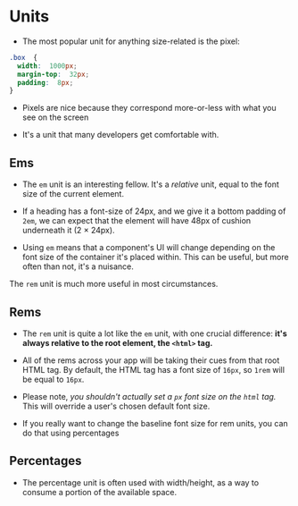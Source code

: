 # Units

- The most popular unit for anything size-related is the pixel:
```css
.box  {
  width:  1000px;
  margin-top:  32px;
  padding:  8px;
}
```
- Pixels are nice because they correspond more-or-less with what you see on the screen

-  It's a unit that many developers get comfortable with.

## Ems

- The  `em`  unit is an interesting fellow. It's a  _relative_  unit, equal to the font size of the current element.

- If a heading has a font-size of 24px, and we give it a bottom padding of  `2em`, we can expect that the element will have 48px of cushion underneath it (2 × 24px).

- Using `em` means that a component's UI will change depending on the font size of the container it's placed within. This can be useful, but more often than not, it's a nuisance.

The  `rem`  unit is much more useful in most circumstances.

## Rems

- The  `rem`  unit is quite a lot like the  `em`  unit, with one crucial difference:  **it's always relative to the root element, the  `<html>`  tag.**

- All of the rems across your app will be taking their cues from that root HTML tag. By default, the HTML tag has a font size of  `16px`, so  `1rem`  will be equal to  `16px`.

- Please note, _you shouldn't actually set a  `px`  font size on the  `html`  tag._ This will override a user's chosen default font size.

- If you really want to change the baseline font size for rem units, you can do that using percentages

## Percentages

- The percentage unit is often used with width/height, as a way to consume a portion of the available space.